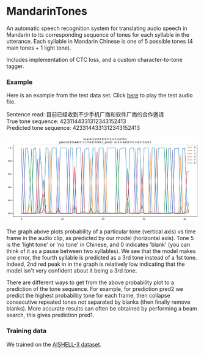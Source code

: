 # MandarinTones
An automatic speech recognition system for translating audio speech in Mandarin to its corresponding sequence of tones for each syllable in the utterance. Each syllable in Mandarin Chinese is one of 5 possible tones (4 main tones + 1 light tone). 

Includes implementation of CTC loss, and a custom character-to-tone tagger.

### Example
Here is an example from the test data set. Click [here](/SSB11350366.wav) to play the test audio file.
<p>Sentence read: 目前已经收到不少手机厂商和软件厂商的合作邀请
<br>True tone sequence:  4231144331312343152413
<br>Predicted tone sequence: 4233144331312343152413

<p align="center">
  <img src="tone_probabilities.png?raw=true"/>
</p>

The graph above plots probability of a particular tone (vertical axis) vs time frame in the audio clip, as predicted by our model (horizontal axis). Tone 5 is the 'light tone' or 'no tone' in Chinese, and 0 indicates 'blank' (you can think of it as a pause between two syllables). We see that the model makes one error, the fourth syllable is predicted as a 3rd tone instead of a 1st tone. Indeed, 2nd red peak in in the graph is relatively low indicating that the model isn't very confident about it being a 3rd tone.

There are different ways to get from the above probability plot to a prediction of the tone sequence. For example, for prediction pred2 we predict the highest probability tone for each frame, then collapse consecutive repeated tones not separated by blanks (then finally remove blanks). More accurate results can often be obtained by performing a beam search, this gives prediction pred1.

### Training data
We trained on the [AISHELL-3 dataset](https://www.openslr.org/93/). 
